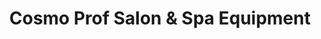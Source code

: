 ---
title: "Cosmo Prof Salon & Spa Equipment"
url: /abbotsford/cosmo-prof-salon-and-spa-equipment/
shop: trade
---